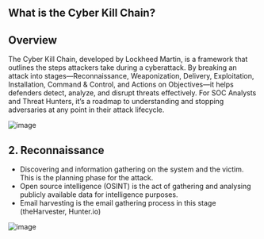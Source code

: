 ## What is the Cyber Kill Chain?

## Overview
The Cyber Kill Chain, developed by Lockheed Martin, is a framework that outlines the steps attackers take during a cyberattack. By breaking an attack into stages—Reconnaissance, Weaponization, Delivery, Exploitation, Installation, Command & Control, and Actions on Objectives—it helps defenders detect, analyze, and disrupt threats effectively. For SOC Analysts and Threat Hunters, it’s a roadmap to understanding and stopping adversaries at any point in their attack lifecycle.

![image](https://github.com/user-attachments/assets/64b44440-c948-42fb-a1f8-4f0f716aae66)

## 2. Reconnaissance 
	
- Discovering and information gathering on the system and the victim. This is the planning phase for the attack.
- Open source intelligence (OSINT) is the act of gathering and analysing publicly available data for intelligence purposes.
- Email harvesting is the email gathering process in this stage (theHarvester, Hunter.io)
	
![image](https://github.com/user-attachments/assets/13635efe-4aeb-40f5-8081-a71aec8ce492)

